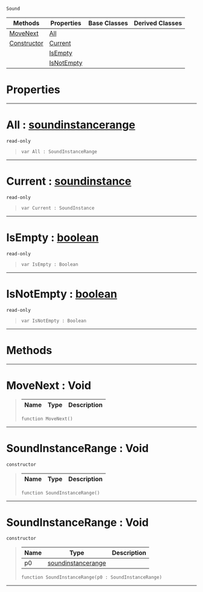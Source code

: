  `Sound`

|Methods|Properties|Base Classes|Derived Classes|
|---|---|---|---|
|[ MoveNext](https://github.com/zeroengineteam/ZeroDocs/code_reference/class_reference/soundinstancerange.markdown#movenext-void)|[ All](https://github.com/zeroengineteam/ZeroDocs/code_reference/class_reference/soundinstancerange.markdown#all-zero-engine-document)| | |
|[ Constructor](https://github.com/zeroengineteam/ZeroDocs/code_reference/class_reference/soundinstancerange.markdown#soundinstancerange-void)|[ Current](https://github.com/zeroengineteam/ZeroDocs/code_reference/class_reference/soundinstancerange.markdown#current-zero-engine-docu)| | |
| |[ IsEmpty](https://github.com/zeroengineteam/ZeroDocs/code_reference/class_reference/soundinstancerange.markdown#isempty-zero-engine-docu)| | |
| |[ IsNotEmpty](https://github.com/zeroengineteam/ZeroDocs/code_reference/class_reference/soundinstancerange.markdown#isnotempty-zero-engine-d)| | |


 #  Properties


---  
 #  All : [soundinstancerange](https://github.com/zeroengineteam/ZeroDocs/code_reference/class_reference/soundinstancerange.markdown)

 `read-only`

> 
> ``` lang=cpp, name=Zilch
> var All : SoundInstanceRange


---  
 #  Current : [soundinstance](https://github.com/zeroengineteam/ZeroDocs/code_reference/class_reference/soundinstance.markdown)

 `read-only`

> 
> ``` lang=cpp, name=Zilch
> var Current : SoundInstance


---  
 #  IsEmpty : [boolean](https://github.com/zeroengineteam/ZeroDocs/code_reference/zilch_base_types/boolean.markdown)

 `read-only`

> 
> ``` lang=cpp, name=Zilch
> var IsEmpty : Boolean


---  
 #  IsNotEmpty : [boolean](https://github.com/zeroengineteam/ZeroDocs/code_reference/zilch_base_types/boolean.markdown)

 `read-only`

> 
> ``` lang=cpp, name=Zilch
> var IsNotEmpty : Boolean


---  
 #  Methods


---  
 #  MoveNext : Void

> 
> |Name|Type|Description|
> |---|---|---|
> ``` lang=cpp, name=Zilch
> function MoveNext()
> ``` 


---  
 #  SoundInstanceRange : Void

 `constructor`

> 
> |Name|Type|Description|
> |---|---|---|
> ``` lang=cpp, name=Zilch
> function SoundInstanceRange()
> ``` 


---  
 #  SoundInstanceRange : Void

 `constructor`

> 
> |Name|Type|Description|
> |---|---|---|
> |p0|[soundinstancerange](https://github.com/zeroengineteam/ZeroDocs/code_reference/class_reference/soundinstancerange.markdown)| |
> ``` lang=cpp, name=Zilch
> function SoundInstanceRange(p0 : SoundInstanceRange)
> ``` 


---  
 

 